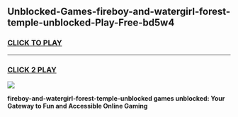 
## Unblocked-Games-fireboy-and-watergirl-forest-temple-unblocked-Play-Free-bd5w4
<h3>
<a href="https://premium76.site?title=fireboy-and-watergirl-forest-temple-unblocked&ref=19M">CLICK TO PLAY</a></h3>
<hr>

<h3>
<a href="https://premium76.site?title=fireboy-and-watergirl-forest-temple-unblocked&ref=19M">CLICK 2 PLAY</a>
  
</h3>

<a href="https://premium76.site?title=fireboy-and-watergirl-forest-temple-unblocked&ref=19M"><img src="https://clearcache.store/games.png"></a>


**fireboy-and-watergirl-forest-temple-unblocked games unblocked: Your Gateway to Fun and Accessible Online Gaming**
